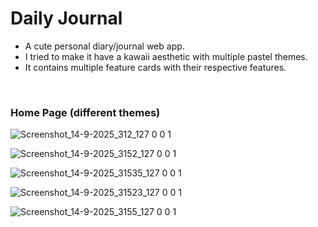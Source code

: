 # Daily Journal

- A cute personal diary/journal web app.
- I tried to make it have a kawaii aesthetic with multiple pastel themes.
- It contains multiple feature cards with their respective features.
 <br>

### Home Page (different themes)
![Screenshot_14-9-2025_312_127 0 0 1](https://github.com/user-attachments/assets/a3df87ab-6620-478e-a621-ce47be3ad8f3)


![Screenshot_14-9-2025_3152_127 0 0 1](https://github.com/user-attachments/assets/97b288c8-19dc-4108-8c5f-d75e182adb6e)


![Screenshot_14-9-2025_31535_127 0 0 1](https://github.com/user-attachments/assets/9c17c3ca-e51b-4805-b8f3-eecf8c318c1f)


![Screenshot_14-9-2025_31523_127 0 0 1](https://github.com/user-attachments/assets/23cbe902-d115-4b9f-bd17-6541dba22b66)


![Screenshot_14-9-2025_3155_127 0 0 1](https://github.com/user-attachments/assets/67c2ff67-f68f-4c3e-a672-52a8ee5d2edb)
